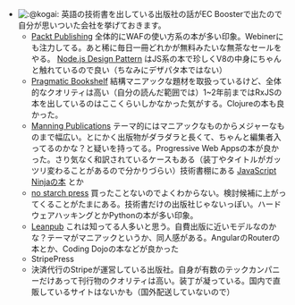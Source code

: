 - ![:@kogai:](https://img.esa.io/uploads/production/members/56785/icon/emoji_b8d544fc11b7e88894a145059bc181f5384a3cb4) 英語の技術書を出している出版社の話がEC Boosterで出たので自分が思いついた会社を挙げておきます。
    - [Packt Publishing](https://www.packtpub.com/) 全体的にWAFの使い方系の本が多い印象。Webinerにも注力してる。あと稀に毎日一冊どれかが無料みたいな無茶なセールをやる。 [Node.js Design Pattern](https://www.packtpub.com/web-development/nodejs-design-patterns-second-edition) はJS系の本で珍しくV8の中身にちゃんと触れているので良い（ちなみにデザパタ本ではない）
    - [Pragmatic Bookshelf](https://pragprog.com) 結構マニアックな題材を取扱っているけど、全体的なクオリティは高い（自分の読んだ範囲では）1~2年前まではRxJSの本を出しているのはここくらいしかなかった気がする。Clojureの本も良かった。
    - [Manning Publications](https://www.manning.com/) テーマ的にはマニアックなものからメジャーなものまで幅広い。とにかく出版物がダラダラと長くて、ちゃんと編集者入ってるのかな？と疑いを持ってる。Progressive Web Appsの本が良かった。さり気なく和訳されているケースもある（装丁やタイトルがガッツリ変わることがあるので分かりづらい）技術書棚にある [JavaScript Ninjaの本](https://amzn.to/2Fs8OuE) とか
    - [no starch press](https://nostarch.com/) 買ったことないのでよくわからない。検討候補に上がってくることがたまにある。技術書だけの出版社じゃないっぽい。ハードウェアハッキングとかPythonの本が多い印象。
    - [Leanpub](https://leanpub.com/) これは知ってる人多いと思う。自費出版に近いモデルなのかな？テーマがマニアックというか、同人感がある。AngularのRouterの本とか、Coding Dojoの本などが良かった
    - StripePress
    - 決済代行のStripeが運営している出版社。自身が有数のテックカンパニーだけあって刊行物のクオリティは高い。装丁が凝っている。国内で直販しているサイトはないかも（国外配送していないので）
